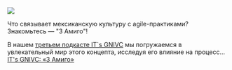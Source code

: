 <!--2025-01-24 12:45:57-->
<div class="yb">
  <div class="rss smaller1 habr"><img src="https://habrastorage.org/getpro/habr/upload_files/086/ddb/032/086ddb032b4f4c51d4aa377e58296a3e.jpg" /><p>Что связывает мексиканскую культуру с agile-практиками? Знакомьтесь — "3 Амиго"!</p><p>В нашем <a href="https://vkvideo.ru/video-212481400_456239099">третьем подкасте IT`s GNIVC</a> мы погружаемся в увлекательный мир этого концепта, исследуя его влияние на процесс... <br><a class="light" href="https://habr.com/ru/companies/gnivc/news/876402/?utm_source=habrahabr&utm_medium=rss&utm_campaign=876402">IT's GNIVC: «3 Амиго» </a></div>
</div>
